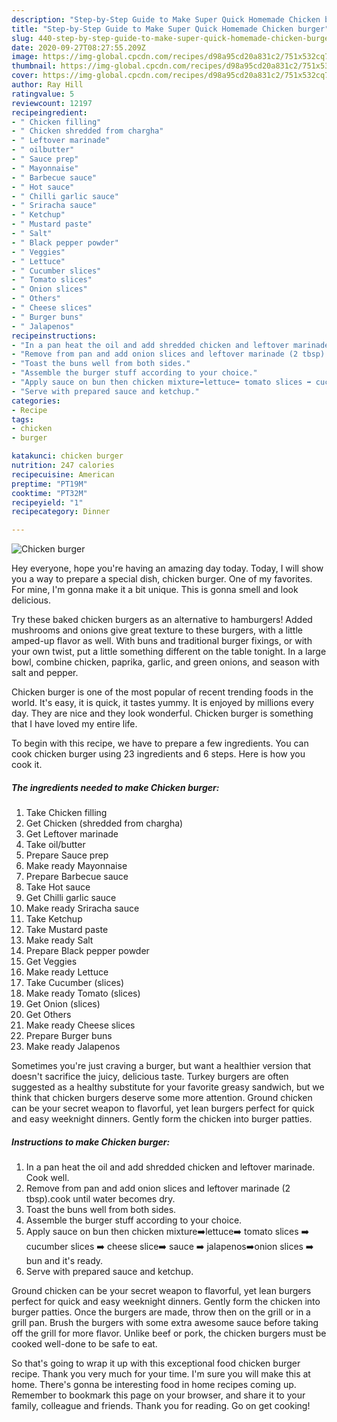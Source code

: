 ```yaml
---
description: "Step-by-Step Guide to Make Super Quick Homemade Chicken burger"
title: "Step-by-Step Guide to Make Super Quick Homemade Chicken burger"
slug: 440-step-by-step-guide-to-make-super-quick-homemade-chicken-burger
date: 2020-09-27T08:27:55.209Z
image: https://img-global.cpcdn.com/recipes/d98a95cd20a831c2/751x532cq70/chicken-burger-recipe-main-photo.jpg
thumbnail: https://img-global.cpcdn.com/recipes/d98a95cd20a831c2/751x532cq70/chicken-burger-recipe-main-photo.jpg
cover: https://img-global.cpcdn.com/recipes/d98a95cd20a831c2/751x532cq70/chicken-burger-recipe-main-photo.jpg
author: Ray Hill
ratingvalue: 5
reviewcount: 12197
recipeingredient:
- " Chicken filling"
- " Chicken shredded from chargha"
- " Leftover marinade"
- " oilbutter"
- " Sauce prep"
- " Mayonnaise"
- " Barbecue sauce"
- " Hot sauce"
- " Chilli garlic sauce"
- " Sriracha sauce"
- " Ketchup"
- " Mustard paste"
- " Salt"
- " Black pepper powder"
- " Veggies"
- " Lettuce"
- " Cucumber slices"
- " Tomato slices"
- " Onion slices"
- " Others"
- " Cheese slices"
- " Burger buns"
- " Jalapenos"
recipeinstructions:
- "In a pan heat the oil and add shredded chicken and leftover marinade. Cook well."
- "Remove from pan and add onion slices and leftover marinade (2 tbsp).cook until water becomes dry."
- "Toast the buns well from both sides."
- "Assemble the burger stuff according to your choice."
- "Apply sauce on bun then chicken mixture➡️lettuce➡️ tomato slices ➡️ cucumber slices ➡️ cheese slice➡️ sauce ➡️ jalapenos➡️onion slices ➡️ bun and it&#39;s ready."
- "Serve with prepared sauce and ketchup."
categories:
- Recipe
tags:
- chicken
- burger

katakunci: chicken burger 
nutrition: 247 calories
recipecuisine: American
preptime: "PT19M"
cooktime: "PT32M"
recipeyield: "1"
recipecategory: Dinner

---
```



![Chicken burger](https://img-global.cpcdn.com/recipes/d98a95cd20a831c2/751x532cq70/chicken-burger-recipe-main-photo.jpg)

Hey everyone, hope you're having an amazing day today. Today, I will show you a way to prepare a special dish, chicken burger. One of my favorites. For mine, I'm gonna make it a bit unique. This is gonna smell and look delicious.

Try these baked chicken burgers as an alternative to hamburgers! Added mushrooms and onions give great texture to these burgers, with a little amped-up flavor as well. With buns and traditional burger fixings, or with your own twist, put a little something different on the table tonight. In a large bowl, combine chicken, paprika, garlic, and green onions, and season with salt and pepper.

Chicken burger is one of the most popular of recent trending foods in the world. It's easy, it is quick, it tastes yummy. It is enjoyed by millions every day. They are nice and they look wonderful. Chicken burger is something that I have loved my entire life.


To begin with this recipe, we have to prepare a few ingredients. You can cook chicken burger using 23 ingredients and 6 steps. Here is how you cook it.

<!--inarticleads1-->

##### The ingredients needed to make Chicken burger:

1. Take  Chicken filling
1. Get  Chicken (shredded from chargha)
1. Get  Leftover marinade
1. Take  oil/butter
1. Prepare  Sauce prep
1. Make ready  Mayonnaise
1. Prepare  Barbecue sauce
1. Take  Hot sauce
1. Get  Chilli garlic sauce
1. Make ready  Sriracha sauce
1. Take  Ketchup
1. Take  Mustard paste
1. Make ready  Salt
1. Prepare  Black pepper powder
1. Get  Veggies
1. Make ready  Lettuce
1. Take  Cucumber (slices)
1. Make ready  Tomato (slices)
1. Get  Onion (slices)
1. Get  Others
1. Make ready  Cheese slices
1. Prepare  Burger buns
1. Make ready  Jalapenos


Sometimes you&#39;re just craving a burger, but want a healthier version that doesn&#39;t sacrifice the juicy, delicious taste. Turkey burgers are often suggested as a healthy substitute for your favorite greasy sandwich, but we think that chicken burgers deserve some more attention. Ground chicken can be your secret weapon to flavorful, yet lean burgers perfect for quick and easy weeknight dinners. Gently form the chicken into burger patties. 

<!--inarticleads2-->

##### Instructions to make Chicken burger:

1. In a pan heat the oil and add shredded chicken and leftover marinade. Cook well.
1. Remove from pan and add onion slices and leftover marinade (2 tbsp).cook until water becomes dry.
1. Toast the buns well from both sides.
1. Assemble the burger stuff according to your choice.
1. Apply sauce on bun then chicken mixture➡️lettuce➡️ tomato slices ➡️ cucumber slices ➡️ cheese slice➡️ sauce ➡️ jalapenos➡️onion slices ➡️ bun and it&#39;s ready.
1. Serve with prepared sauce and ketchup.


Ground chicken can be your secret weapon to flavorful, yet lean burgers perfect for quick and easy weeknight dinners. Gently form the chicken into burger patties. Once the burgers are made, throw then on the grill or in a grill pan. Brush the burgers with some extra awesome sauce before taking off the grill for more flavor. Unlike beef or pork, the chicken burgers must be cooked well-done to be safe to eat. 

So that's going to wrap it up with this exceptional food chicken burger recipe. Thank you very much for your time. I'm sure you will make this at home. There's gonna be interesting food in home recipes coming up. Remember to bookmark this page on your browser, and share it to your family, colleague and friends. Thank you for reading. Go on get cooking!
